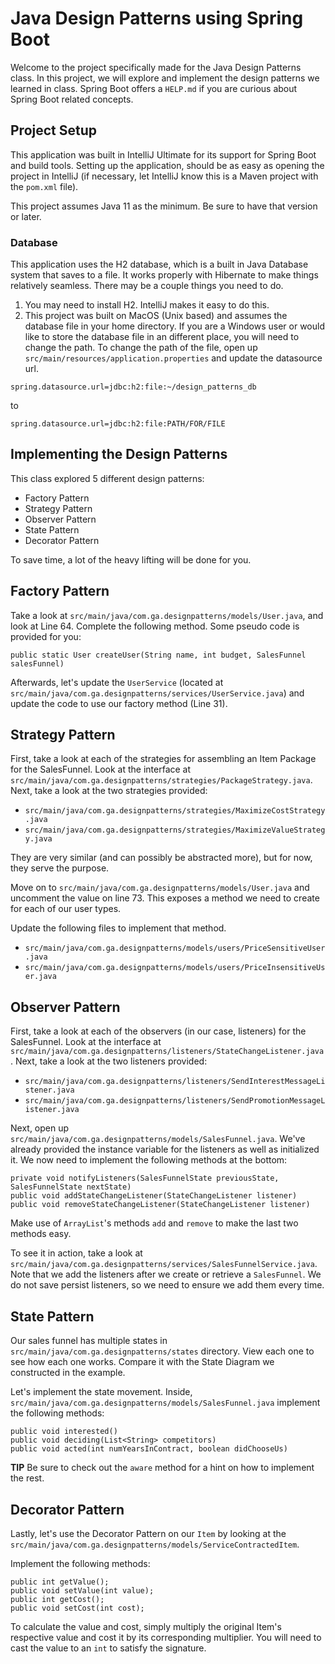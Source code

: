 # Java Design Patterns using Spring Boot

Welcome to the project specifically made for the Java Design Patterns class. In this project, we will explore and implement the design patterns we learned in class. Spring Boot offers a `HELP.md` if you are curious about Spring Boot related concepts.

## Project Setup

This application was built in IntelliJ Ultimate for its support for Spring Boot and build tools. Setting up the application, should be as easy as opening the project in IntelliJ (if necessary, let IntelliJ know this is a Maven project with the `pom.xml` file).

This project assumes Java 11 as the minimum. Be sure to have that version or later.

### Database

This application uses the H2 database, which is a built in Java Database system that saves to a file. It works properly with Hibernate to make things relatively seamless. There may be a couple things you need to do.

1. You may need to install H2. IntelliJ makes it easy to do this.
2. This project was built on MacOS (Unix based) and assumes the database file in your home directory. If you are a Windows user or would like to store the database file in an different place, you will need to change the path. To change the path of the file, open up `src/main/resources/application.properties` and update the datasource url.

```
spring.datasource.url=jdbc:h2:file:~/design_patterns_db
```

to

```
spring.datasource.url=jdbc:h2:file:PATH/FOR/FILE
```

## Implementing the Design Patterns

This class explored 5 different design patterns:

* Factory Pattern
* Strategy Pattern
* Observer Pattern
* State Pattern
* Decorator Pattern

To save time, a lot of the heavy lifting will be done for you.

## Factory Pattern

Take a look at `src/main/java/com.ga.designpatterns/models/User.java`, and look at Line 64. Complete the following method. Some pseudo code is provided for you:

```
public static User createUser(String name, int budget, SalesFunnel salesFunnel)
```

Afterwards, let's update the `UserService` (located at `src/main/java/com.ga.designpatterns/services/UserService.java`) and update the code to use our factory method (Line 31).

## Strategy Pattern

First, take a look at each of the strategies for assembling an Item Package for the SalesFunnel. Look at the interface at `src/main/java/com.ga.designpatterns/strategies/PackageStrategy.java`. Next, take a look at the two strategies provided:

* `src/main/java/com.ga.designpatterns/strategies/MaximizeCostStrategy.java`
* `src/main/java/com.ga.designpatterns/strategies/MaximizeValueStrategy.java`

They are very similar (and can possibly be abstracted more), but for now, they serve the purpose.

Move on to `src/main/java/com.ga.designpatterns/models/User.java` and uncomment the value on line 73. This exposes a method we need to create for each of our user types.

Update the following files to implement that method.

* `src/main/java/com.ga.designpatterns/models/users/PriceSensitiveUser.java`
* `src/main/java/com.ga.designpatterns/models/users/PriceInsensitiveUser.java`

## Observer Pattern

First, take a look at each of the observers (in our case, listeners) for the SalesFunnel. Look at the interface at `src/main/java/com.ga.designpatterns/listeners/StateChangeListener.java`. Next, take a look at the two listeners provided:

* `src/main/java/com.ga.designpatterns/listeners/SendInterestMessageListener.java`
* `src/main/java/com.ga.designpatterns/listeners/SendPromotionMessageListener.java`

Next, open up `src/main/java/com.ga.designpatterns/models/SalesFunnel.java`. We've already provided the instance variable for the listeners as well as initialized it. We now need to implement the following methods at the bottom:

```
private void notifyListeners(SalesFunnelState previousState, SalesFunnelState nextState)
public void addStateChangeListener(StateChangeListener listener)
public void removeStateChangeListener(StateChangeListener listener)
```

Make use of `ArrayList`'s methods `add` and `remove` to make the last two methods easy.

To see it in action, take a look at `src/main/java/com.ga.designpatterns/services/SalesFunnelService.java`. Note that we add the listeners after we create or retrieve a `SalesFunnel`. We do not save persist listeners, so we need to ensure we add them every time.

## State Pattern

Our sales funnel has multiple states in `src/main/java/com.ga.designpatterns/states` directory. View each one to see how each one works. Compare it with the State Diagram we constructed in the example.

Let's implement the state movement. Inside, `src/main/java/com.ga.designpatterns/models/SalesFunnel.java` implement the following methods:

```
public void interested()
public void deciding(List<String> competitors)
public void acted(int numYearsInContract, boolean didChooseUs)
```

**TIP** Be sure to check out the `aware` method for a hint on how to implement the rest.

## Decorator Pattern

Lastly, let's use the Decorator Pattern on our `Item` by looking at the `src/main/java/com.ga.designpatterns/models/ServiceContractedItem`.

Implement the following methods:

```
public int getValue();
public void setValue(int value);
public int getCost();
public void setCost(int cost);
```

To calculate the value and cost, simply multiply the original Item's respective value and cost it by its corresponding multiplier. You will need to cast the value to an `int` to satisfy the signature.